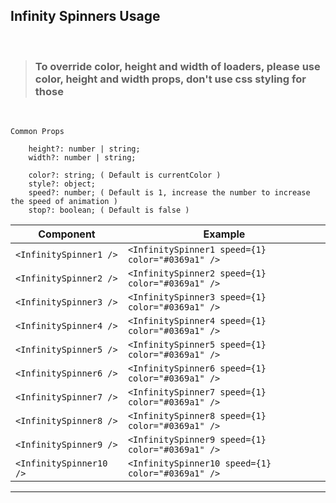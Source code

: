 ## Infinity Spinners Usage

<br />

> ### To override **color**, **height** and **width** of loaders, please use **color**, **height** and **width** props, don't use css styling for those
</br >

```
Common Props

    height?: number | string;
    width?: number | string;
    
    color?: string; ( Default is currentColor )
    style?: object;
    speed?: number; ( Default is 1, increase the number to increase the speed of animation )
    stop?: boolean; ( Default is false )

```

|  Component  | Example |
| ------------- | ------------- |
| ```<InfinitySpinner1 />```  | ```<InfinitySpinner1 speed={1} color="#0369a1" />```  |
| ```<InfinitySpinner2 />```  | ```<InfinitySpinner2 speed={1} color="#0369a1" />```  |
| ```<InfinitySpinner3 />```  | ```<InfinitySpinner3 speed={1} color="#0369a1" />```  |
| ```<InfinitySpinner4 />```  | ```<InfinitySpinner4 speed={1} color="#0369a1" />```  |
| ```<InfinitySpinner5 />```  | ```<InfinitySpinner5 speed={1} color="#0369a1" />```  |
| ```<InfinitySpinner6 />```  | ```<InfinitySpinner6 speed={1} color="#0369a1" />```  |
| ```<InfinitySpinner7 />```  | ```<InfinitySpinner7 speed={1} color="#0369a1" />```  |
| ```<InfinitySpinner8 />```  | ```<InfinitySpinner8 speed={1} color="#0369a1" />```  |
| ```<InfinitySpinner9 />```  | ```<InfinitySpinner9 speed={1} color="#0369a1" />```  |
| ```<InfinitySpinner10 />```  | ```<InfinitySpinner10 speed={1} color="#0369a1" />```  |

----------------------
